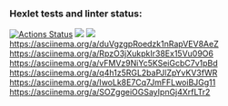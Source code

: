 ### Hexlet tests and linter status:
[![Actions Status](https://github.com/Loknaset/java-project-61/workflows/hexlet-check/badge.svg)](https://github.com/Loknaset/java-project-61/actions)
<a href="https://codeclimate.com/github/Loknaset/java-project-61/maintainability"><img src="https://api.codeclimate.com/v1/badges/594584af21b83155e908/maintainability" /></a>
<a href="https://codeclimate.com/github/Loknaset/java-project-61/test_coverage"><img src="https://api.codeclimate.com/v1/badges/594584af21b83155e908/test_coverage" /></a>
https://asciinema.org/a/duVgzgpRoedzk1nRapVEV8AeZ
https://asciinema.org/a/RpzO3jXukpkIr38Ex15Vu09O6
https://asciinema.org/a/vFMVz9NiYc5KSeiGcbC7v1pBd
https://asciinema.org/a/q4h1z5RGL2baPJlZpYvKV3fWR
https://asciinema.org/a/IwoLk8E7Cq7JmFFLwoiBJGg11
https://asciinema.org/a/SOZggeiOGSayIpnGj4XrfLTr2
